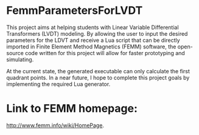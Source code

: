 # FemmParametersForLVDT
 This project aims at helping students with Linear Variable Differential Transformers (LVDT) modeling. By allowing the user to input the desired parameters for the LDVT and receive a Lua script that can be directly imported in Finite Element Method Magnetics (FEMM) software, the open-source code written for this project will allow for faster prototyping and simulating.   
 
 At the current state, the generated executable can only calculate the first quadrant points. In a near future, I hope to complete this project goals by implementing the required Lua generator.  
 
 # Link to FEMM homepage: 
 http://www.femm.info/wiki/HomePage.
